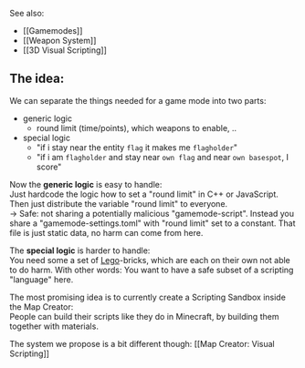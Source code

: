
See also:
* [[Gamemodes]]
* [[Weapon System]]
* [[3D Visual Scripting]]

## The idea:

We can separate the things needed for a game mode into two parts:
- generic logic
    - round limit (time/points), which weapons to enable, ..
- special logic
    - "if i stay near the entity `flag` it makes me `flagholder`"
    - "if i am `flagholder` and stay near `own flag` and near `own basespot`, I score"

Now the **generic logic** is easy to handle:  
Just hardcode the logic how to set a "round limit" in C++ or JavaScript.
Then just distribute the variable "round limit" to everyone.  
-> Safe: not sharing a potentially malicious "gamemode-script". Instead you share a "gamemode-settings.toml" with  "round limit" set to a constant. That file is just static data, no harm can come from here.

The **special logic** is harder to handle:  
You need some a set of [Lego](https://en.wikipedia.org/wiki/Lego)-bricks, which are each on their own not able to do harm.
With other words: You want to have a safe subset of a scripting "language" here.

The most promising idea is to currently create a Scripting Sandbox inside the Map Creator:  
People can build their scripts like they do in Minecraft, by building them together with materials.

The system we propose is a bit different though: [[Map Creator: Visual Scripting]]